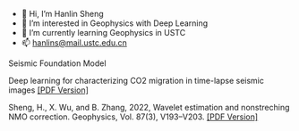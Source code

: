 - 👋 Hi, I’m Hanlin Sheng
- 👀 I’m interested in Geophysics with Deep Learning
- 🌱 I’m currently learning Geophysics in USTC
- 📫 hanlins@mail.ustc.edu.cn

<!---
shenghanlin/shenghanlin is a ✨ special ✨ repository because its `README.md` (this file) appears on your GitHub profile.
You can click the Preview link to take a look at your changes.
--->
Seismic Foundation Model

Deep learning for characterizing CO2 migration in time-lapse seismic images [[PDF Version]](https://www.sciencedirect.com/science/article/abs/pii/S0016236122036304)

Sheng, H., X. Wu, and B. Zhang, 2022, Wavelet estimation and nonstreching NMO correction. Geophysics, Vol. 87(3), V193–V203. [[PDF Version]](https://cig.ustc.edu.cn/_upload/tpl/05/cd/1485/template1485/papers/sheng2022wavelet.pdf)
